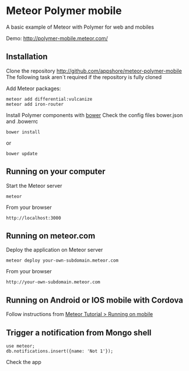 # Meteor Polymer mobile
A basic example of Meteor with Polymer for web and mobiles

Demo: http://polymer-mobile.meteor.com/

## Installation
Clone the repository http://github.com/appshore/meteor-polymer-mobile
The following task aren´t required if the repository is fully cloned

Add Meteor packages:
```
meteor add differential:vulcanize
meteor add iron-router
```

Install Polymer components with [bower](http://bower.io/)
Check the config files bower.json and .bowerrc
```
bower install
```
or
```
bower update
```

## Running on your computer
Start the Meteor server
```
meteor
```
From your browser
```
http://localhost:3000
```

## Running on meteor.com
Deploy the application on Meteor server
```
meteor deploy your-own-subdomain.meteor.com
```
From your browser
```
http://your-own-subdomain.meteor.com
```

## Running on Android or IOS mobile with Cordova
Follow instructions from [Meteor Tutorial > Running on mobile](https://www.meteor.com/try/7)

## Trigger a notification from Mongo shell
```
use meteor;
db.notifications.insert({name: 'Not 1'});
```
Check the app

